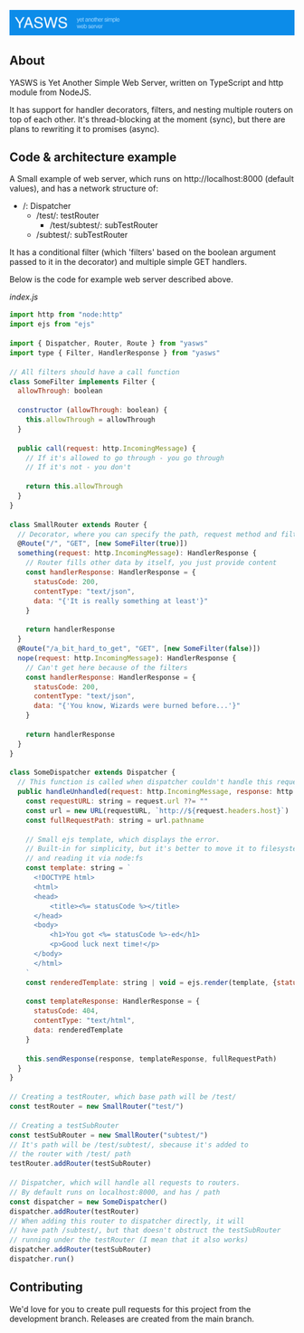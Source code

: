 ![](misc/images/banner.png)


## About

YASWS is Yet Another Simple Web Server, written on TypeScript and http module from NodeJS.

It has support for handler decorators, filters, and nesting multiple routers on top of each other. It's thread-blocking at the moment (sync), but there are plans to rewriting it to promises (async).

## Code & architecture example

A Small example of web server, which runs on http://localhost:8000 (default values), and has a network structure of:
* /: Dispatcher
  * /test/: testRouter
    * /test/subtest/: subTestRouter
  * /subtest/: subTestRouter

It has a conditional filter (which 'filters' based on the boolean argument passed to it in the decorator) and multiple simple GET handlers.

Below is the code for example web server described above.


*index.js*
```js
import http from "node:http"
import ejs from "ejs"

import { Dispatcher, Router, Route } from "yasws"
import type { Filter, HandlerResponse } from "yasws"

// All filters should have a call function
class SomeFilter implements Filter {
  allowThrough: boolean

  constructor (allowThrough: boolean) {
    this.allowThrough = allowThrough
  }

  public call(request: http.IncomingMessage) {
    // If it's allowed to go through - you go through
    // If it's not - you don't

    return this.allowThrough
  }
}

class SmallRouter extends Router {
  // Decorator, where you can specify the path, request method and filters
  @Route("/", "GET", [new SomeFilter(true)])
  something(request: http.IncomingMessage): HandlerResponse {
    // Router fills other data by itself, you just provide content
    const handlerResponse: HandlerResponse = {
      statusCode: 200,
      contentType: "text/json",
      data: "{'It is really something at least'}"
    }
    
    return handlerResponse
  }
  @Route("/a_bit_hard_to_get", "GET", [new SomeFilter(false)])
  nope(request: http.IncomingMessage): HandlerResponse {
    // Can't get here because of the filters
    const handlerResponse: HandlerResponse = {
      statusCode: 200,
      contentType: "text/json",
      data: "{'You know, Wizards were burned before...'}"
    }
    
    return handlerResponse
  }
}

class SomeDispatcher extends Dispatcher {
  // This function is called when dispatcher couldn't handle this request
  public handleUnhandled(request: http.IncomingMessage, response: http.ServerResponse): void {
    const requestURL: string = request.url ??= ""
    const url = new URL(requestURL, `http://${request.headers.host}`)
    const fullRequestPath: string = url.pathname

    // Small ejs template, which displays the error.
    // Built-in for simplicity, but it's better to move it to filesystem,
    // and reading it via node:fs
    const template: string = `
      <!DOCTYPE html>
      <html>
      <head>
          <title><%= statusCode %></title>
      </head>
      <body>
          <h1>You got <%= statusCode %>-ed</h1>
          <p>Good luck next time!</p>
      </body>
      </html>
    `
    const renderedTemplate: string | void = ejs.render(template, {statusCode: 404})

    const templateResponse: HandlerResponse = {
      statusCode: 404,
      contentType: "text/html",
      data: renderedTemplate
    }

    this.sendResponse(response, templateResponse, fullRequestPath)
  }
}

// Creating a testRouter, which base path will be /test/
const testRouter = new SmallRouter("test/")

// Creating a testSubRouter
const testSubRouter = new SmallRouter("subtest/")
// It's path will be /test/subtest/, sbecause it's added to
// the router with /test/ path
testRouter.addRouter(testSubRouter)

// Dispatcher, which will handle all requests to routers.
// By default runs on localhost:8000, and has / path
const dispatcher = new SomeDispatcher()
dispatcher.addRouter(testRouter)
// When adding this router to dispatcher directly, it will
// have path /subtest/, but that doesn't obstruct the testSubRouter 
// running under the testRouter (I mean that it also works)
dispatcher.addRouter(testSubRouter)
dispatcher.run()
```

## Contributing

We'd love for you to create pull requests for this project from the development branch. Releases are created from the main branch.
